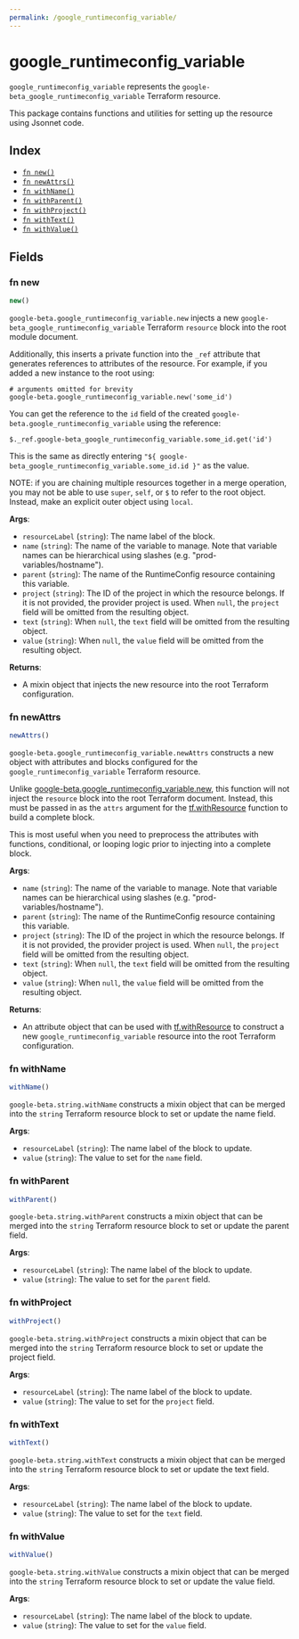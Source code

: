 ```yaml
---
permalink: /google_runtimeconfig_variable/
---
```


# google_runtimeconfig_variable

`google_runtimeconfig_variable` represents the `google-beta_google_runtimeconfig_variable` Terraform resource.



This package contains functions and utilities for setting up the resource using Jsonnet code.


## Index

* [`fn new()`](#fn-new)
* [`fn newAttrs()`](#fn-newattrs)
* [`fn withName()`](#fn-withname)
* [`fn withParent()`](#fn-withparent)
* [`fn withProject()`](#fn-withproject)
* [`fn withText()`](#fn-withtext)
* [`fn withValue()`](#fn-withvalue)

## Fields

### fn new

```ts
new()
```


`google-beta.google_runtimeconfig_variable.new` injects a new `google-beta_google_runtimeconfig_variable` Terraform `resource`
block into the root module document.

Additionally, this inserts a private function into the `_ref` attribute that generates references to attributes of the
resource. For example, if you added a new instance to the root using:

    # arguments omitted for brevity
    google-beta.google_runtimeconfig_variable.new('some_id')

You can get the reference to the `id` field of the created `google-beta.google_runtimeconfig_variable` using the reference:

    $._ref.google-beta_google_runtimeconfig_variable.some_id.get('id')

This is the same as directly entering `"${ google-beta_google_runtimeconfig_variable.some_id.id }"` as the value.

NOTE: if you are chaining multiple resources together in a merge operation, you may not be able to use `super`, `self`,
or `$` to refer to the root object. Instead, make an explicit outer object using `local`.

**Args**:
  - `resourceLabel` (`string`): The name label of the block.
  - `name` (`string`): The name of the variable to manage. Note that variable names can be hierarchical using slashes (e.g. &#34;prod-variables/hostname&#34;).
  - `parent` (`string`): The name of the RuntimeConfig resource containing this variable.
  - `project` (`string`): The ID of the project in which the resource belongs. If it is not provided, the provider project is used. When `null`, the `project` field will be omitted from the resulting object.
  - `text` (`string`):  When `null`, the `text` field will be omitted from the resulting object.
  - `value` (`string`):  When `null`, the `value` field will be omitted from the resulting object.

**Returns**:
- A mixin object that injects the new resource into the root Terraform configuration.


### fn newAttrs

```ts
newAttrs()
```


`google-beta.google_runtimeconfig_variable.newAttrs` constructs a new object with attributes and blocks configured for the `google_runtimeconfig_variable`
Terraform resource.

Unlike [google-beta.google_runtimeconfig_variable.new](#fn-google_runtimeconfig_variablenew), this function will not inject the `resource`
block into the root Terraform document. Instead, this must be passed in as the `attrs` argument for the
[tf.withResource](https://github.com/tf-libsonnet/core/tree/main/docs#fn-withresource) function to build a complete block.

This is most useful when you need to preprocess the attributes with functions, conditional, or looping logic prior to
injecting into a complete block.

**Args**:
  - `name` (`string`): The name of the variable to manage. Note that variable names can be hierarchical using slashes (e.g. &#34;prod-variables/hostname&#34;).
  - `parent` (`string`): The name of the RuntimeConfig resource containing this variable.
  - `project` (`string`): The ID of the project in which the resource belongs. If it is not provided, the provider project is used. When `null`, the `project` field will be omitted from the resulting object.
  - `text` (`string`):  When `null`, the `text` field will be omitted from the resulting object.
  - `value` (`string`):  When `null`, the `value` field will be omitted from the resulting object.

**Returns**:
  - An attribute object that can be used with [tf.withResource](https://github.com/tf-libsonnet/core/tree/main/docs#fn-withresource) to construct a new `google_runtimeconfig_variable` resource into the root Terraform configuration.


### fn withName

```ts
withName()
```

`google-beta.string.withName` constructs a mixin object that can be merged into the `string`
Terraform resource block to set or update the name field.



**Args**:
  - `resourceLabel` (`string`): The name label of the block to update.
  - `value` (`string`): The value to set for the `name` field.


### fn withParent

```ts
withParent()
```

`google-beta.string.withParent` constructs a mixin object that can be merged into the `string`
Terraform resource block to set or update the parent field.



**Args**:
  - `resourceLabel` (`string`): The name label of the block to update.
  - `value` (`string`): The value to set for the `parent` field.


### fn withProject

```ts
withProject()
```

`google-beta.string.withProject` constructs a mixin object that can be merged into the `string`
Terraform resource block to set or update the project field.



**Args**:
  - `resourceLabel` (`string`): The name label of the block to update.
  - `value` (`string`): The value to set for the `project` field.


### fn withText

```ts
withText()
```

`google-beta.string.withText` constructs a mixin object that can be merged into the `string`
Terraform resource block to set or update the text field.



**Args**:
  - `resourceLabel` (`string`): The name label of the block to update.
  - `value` (`string`): The value to set for the `text` field.


### fn withValue

```ts
withValue()
```

`google-beta.string.withValue` constructs a mixin object that can be merged into the `string`
Terraform resource block to set or update the value field.



**Args**:
  - `resourceLabel` (`string`): The name label of the block to update.
  - `value` (`string`): The value to set for the `value` field.
